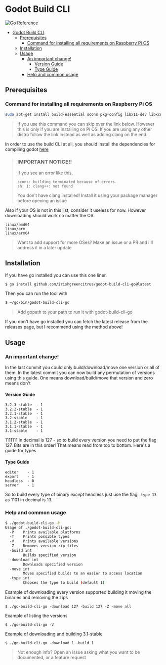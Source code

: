 # Godot Build CLI
[![Go Reference](https://pkg.go.dev/badge/github.com/irishgreencitrus/godot-build-cli-go.svg)](https://pkg.go.dev/github.com/irishgreencitrus/godot-build-cli-go)
- [Godot Build CLI](#godot-build-cli)
  - [Prerequisites](#prerequisites)
    - [Command for installing all requirements on Raspberry Pi OS](#command-for-installing-all-requirements-on-raspberry-pi-os)
  - [Installation](#installation)
  - [Usage](#usage)
    - [An important change!](#an-important-change)
      - [Version Guide](#version-guide)
      - [Type Guide](#type-guide)
    - [Help and common usage](#help-and-common-usage)
## Prerequisites
### Command for installing all requirements on Raspberry Pi OS
```sh
sudo apt-get install build-essential scons pkg-config libx11-dev libxcursor-dev libxinerama-dev libgl1-mesa-dev libglu-dev libasound2-dev libpulse-dev libudev-dev libxi-dev libxrandr-dev yasm clang
```
> If you use this command you can skip over the link below. However this is only if you are installing on Pi OS. If you are using any other distro follow the link instead as well as adding clang on the end.

In order to use the build CLI at all, you should install the dependencies for compiling godot [here](https://docs.godotengine.org/en/stable/development/compiling/compiling_for_x11.html#distro-specific-one-liners)
>### IMPORTANT NOTICE!!
>If you see an error like this,
>```
>scons: building terminated because of errors.
>sh: 1: clang++: not found
>```
>You don't have clang installed! Install it using your package manager before opening an issue

Also if your OS is not in this list, consider it useless for now. However downloading should work no matter the OS. 
```
linux/amd64
linux/arm
linux/arm64
```
> Want to add support for more OSes?
> Make an issue or a PR and i'll address it in a later update
## Installation

If you have go installed you can use this one liner.
```bash
$ go install github.com/irishgreencitrus/godot-build-cli-go@latest
```
Then you can run the tool with
```bash
$ ~/go/bin/godot-build-cli-go
```
> Add gopath to your path to run it with godot-build-cli-go


If you don't have go installed you can fetch the latest release from the releases page, but I recommend using the method above!

## Usage
### An important change!
In the last commit you could only build/download/move one version or all of them.
In the latest commit you can now build any permutation of versions using this guide. One means download/build/move that version and zero means don't
#### Version Guide
```
3.2.3-stable  - 1
3.2.2-stable  - 1
3.2.1-stable  - 1
3.2-stable    - 1
3.1.2-stable  - 1
3.1.1-stable  - 1
3.1-stable    - 1
```
1111111 in decimal is 127 - so to build every version you need to put the flag 127. Bits are in this order! That means read from top to bottom. Here's a guide for types
#### Type Guide
```
editor    - 1
export    - 1
headless  - 0
server    - 1
```
So to build every type of binary *except* headless just use the flag `-type 13` as 1101 in decimal is 13.

### Help and common usage

```sh
$ ./godot-build-cli-go -h
Usage of ./godot-build-cli-go:
  -P	Prints available platforms
  -T	Prints possible types
  -V	Prints available versions
  -Z	Removes version zip files
  -build int
    	Builds specified version
  -download int
    	Downloads specified version
  -move int
    	Moves specified builds to an easier to access location
  -type int
    	Chooses the type to build (default 1)
```

Example of downloading every version supported building it moving the binaries and removing the zips

```
$ ./go-build-cli-go -download 127 -build 127 -Z -move all
```

Example of listing the versions
```
$ ./go-build-cli-go -V
```

Example of downloading and building 3.1-stable

```
$ ./go-build-cli-go -download 1 -build 1
```

> Not enough info? Open an issue asking what you want to be documented, or a feature request





